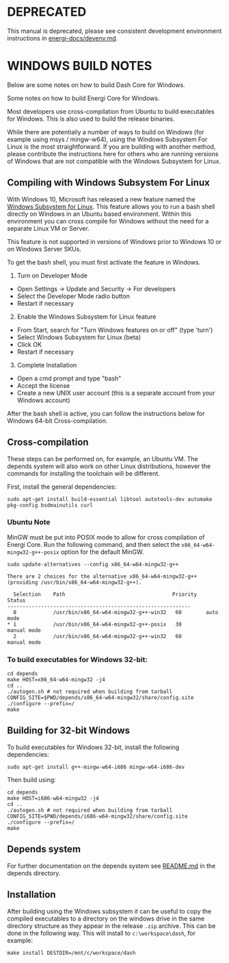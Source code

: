DEPRECATED
==========

This manual is deprecated, please see consistent development environment
instructions in [energi-docs/devenv.md](../energi-docs/devenv.md).

WINDOWS BUILD NOTES
====================

Below are some notes on how to build Dash Core for Windows.


Some notes on how to build Energi Core for Windows.

Most developers use cross-compilation from Ubuntu to build executables for
Windows. This is also used to build the release binaries.

While there are potentially a number of ways to build on Windows (for example using msys / mingw-w64),
using the Windows Subsystem For Linux is the most straightforward. If you are building with
another method, please contribute the instructions here for others who are running versions
of Windows that are not compatible with the Windows Subsystem for Linux.

Compiling with Windows Subsystem For Linux
-------------------------------------------

With Windows 10, Microsoft has released a new feature named the [Windows
Subsystem for Linux](https://msdn.microsoft.com/commandline/wsl/about). This
feature allows you to run a bash shell directly on Windows in an Ubuntu based
environment. Within this environment you can cross compile for Windows without
the need for a separate Linux VM or Server.

This feature is not supported in versions of Windows prior to Windows 10 or on Windows Server SKUs.

To get the bash shell, you must first activate the feature in Windows.

1. Turn on Developer Mode
  * Open Settings -> Update and Security -> For developers
  * Select the Developer Mode radio button
  * Restart if necessary
2. Enable the Windows Subsystem for Linux feature
  * From Start, search for "Turn Windows features on or off" (type 'turn')
  * Select Windows Subsystem for Linux (beta)
  * Click OK
  * Restart if necessary
3. Complete Installation
  * Open a cmd prompt and type "bash"
  * Accept the license
  * Create a new UNIX user account (this is a separate account from your Windows account)

After the bash shell is active, you can follow the instructions below for Windows 64-bit Cross-compilation.

## Cross-compilation

These steps can be performed on, for example, an Ubuntu VM. The depends system
will also work on other Linux distributions, however the commands for
installing the toolchain will be different.

First, install the general dependencies:

    sudo apt-get install build-essential libtool autotools-dev automake pkg-config bsdmainutils curl

### Ubuntu Note

MinGW must be put into POSIX mode to allow for cross compilation of Energi Core. Run the following command,
and then select the `x86_64-w64-mingw32-g++-posix` option for the default MinGW.

    sudo update-alternatives --config x86_64-w64-mingw32-g++

    There are 2 choices for the alternative x86_64-w64-mingw32-g++ (providing /usr/bin/x86_64-w64-mingw32-g++).

      Selection    Path                                   Priority   Status
    ------------------------------------------------------------
      0            /usr/bin/x86_64-w64-mingw32-g++-win32   60        auto mode
    * 1            /usr/bin/x86_64-w64-mingw32-g++-posix   30        manual mode
      2            /usr/bin/x86_64-w64-mingw32-g++-win32   60        manual mode

### To build executables for Windows 32-bit:

    cd depends
    make HOST=x86_64-w64-mingw32 -j4
    cd ..
    ./autogen.sh # not required when building from tarball
    CONFIG_SITE=$PWD/depends/x86_64-w64-mingw32/share/config.site ./configure --prefix=/
    make

## Building for 32-bit Windows

To build executables for Windows 32-bit, install the following dependencies:

    sudo apt-get install g++-mingw-w64-i686 mingw-w64-i686-dev 

Then build using:

    cd depends
    make HOST=i686-w64-mingw32 -j4
    cd ..
    ./autogen.sh # not required when building from tarball
    CONFIG_SITE=$PWD/depends/i686-w64-mingw32/share/config.site ./configure --prefix=/
    make

## Depends system

For further documentation on the depends system see [README.md](../depends/README.md) in the depends directory.

Installation
-------------

After building using the Windows subsystem it can be useful to copy the compiled
executables to a directory on the windows drive in the same directory structure
as they appear in the release `.zip` archive. This can be done in the following
way. This will install to `c:\workspace\dash`, for example:

    make install DESTDIR=/mnt/c/workspace/dash

